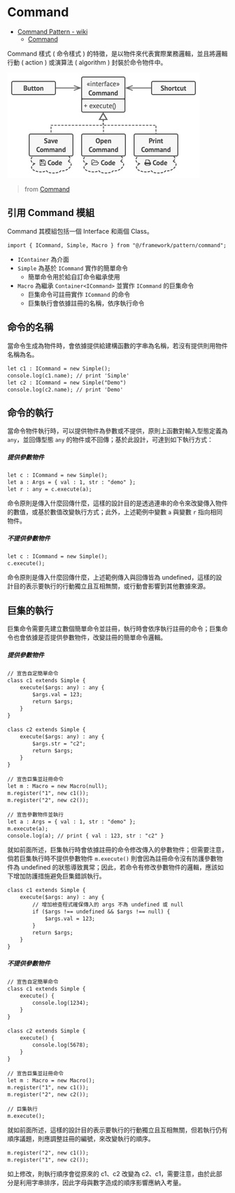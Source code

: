 # Command

+ [Command Pattern - wiki](https://en.wikipedia.org/wiki/Command_pattern)
    - [Command](https://refactoring.guru/design-patterns/command)

Command 樣式 ( 命令樣式 ) 的特徵，是以物件來代表實際業務邏輯，並且將邏輯行動 ( action ) 或演算法 ( algorithm ) 封裝於命令物件中。

![](./concept.png)
> from [Command](https://refactoring.guru/design-patterns/command)

## 引用 Command 模組

Command 其模組包括一個 Interface 和兩個 Class。

```
import { ICommand, Simple, Macro } from "@/framework/pattern/command";
```

+ ```IContainer``` 為介面
+ ```Simple``` 為基於 ```ICommand``` 實作的簡單命令
    - 簡單命令用於給自訂命令繼承使用
+ ```Macro``` 為繼承 ```Container<ICommand>``` 並實作 ```ICommand``` 的巨集命令
    - 巨集命令可註冊實作 ```ICommand``` 的命令
    - 巨集執行會依據註冊的名稱，依序執行命令

## 命令的名稱

當命令生成為物件時，會依據提供給建構函數的字串為名稱，若沒有提供則用物件名稱為名。

```
let c1 : ICommand = new Simple();
console.log(c1.name); // print 'Simple'
let c2 : ICommand = new Simple("Demo")
console.log(c2.name); // print 'Demo'
```

## 命令的執行

當命令物件執行時，可以提供物件為參數或不提供，原則上函數對輸入型態定義為 ```any```，並回傳型態 ```any``` 的物件或不回傳；基於此設計，可達到如下執行方式：

##### 提供參數物件

```
let c : ICommand = new Simple();
let a : Args = { val : 1, str : "demo" };
let r : any = c.execute(a);
```

命令原則是傳入什麼回傳什麼，這樣的設計目的是透過連串的命令來改變傳入物件的數值，或基於數值改變執行方式；此外，上述範例中變數 ```a``` 與變數 ```r``` 指向相同物件。

##### 不提供參數物件

```
let c : ICommand = new Simple();
c.execute();
```

命令原則是傳入什麼回傳什麼，上述範例傳入與回傳皆為 undefined，這樣的設計目的表示要執行的行動獨立且互相無關，或行動會影響到其他數據來源。

## 巨集的執行

巨集命令需要先建立數個簡單命令並註冊，執行時會依序執行註冊的命令；巨集命令也會依據是否提供參數物件，改變註冊的簡單命令邏輯。

##### 提供參數物件

```
// 宣告自定簡單命令
class c1 extends Simple {
    execute($args: any) : any {
        $args.val = 123;
        return $args;
    }
}

class c2 extends Simple {
    execute($args: any) : any {
        $args.str = "c2";
        return $args;
    }
}

// 宣告巨集並註冊命令
let m : Macro = new Macro(null);
m.register("1", new c1());
m.register("2", new c2());

// 宣告參數物件並執行
let a : Args = { val : 1, str : "demo" };
m.execute(a);
console.log(a); // print { val : 123, str : "c2" }
```

就如前面所述，巨集執行時會依據註冊的命令修改傳入的參數物件；但需要注意，倘若巨集執行時不提供參數物件 ```m.execute()``` 則會因為註冊命令沒有防護參數物件為 undefined 的狀態導致異常；因此，若命令有修改參數物件的邏輯，應該如下增加防護措施避免巨集錯誤執行。

```
class c1 extends Simple {
    execute($args: any) : any {
        // 增加檢查程式確保傳入的 args 不為 undefined 或 null
        if ($args !== undefined && $args !== null) {
            $args.val = 123;
        }
        return $args;
    }
}
```

##### 不提供參數物件

```
// 宣告自定簡單命令
class c1 extends Simple {
    execute() {
        console.log(1234);
    }
}

class c2 extends Simple {
    execute() {
        console.log(5678);
    }
}

// 宣告巨集並註冊命令
let m : Macro = new Macro();
m.register("1", new c1());
m.register("2", new c2());

// 巨集執行
m.execute();
```

就如前面所述，這樣的設計目的表示要執行的行動獨立且互相無關，但若執行仍有順序議題，則應調整註冊的編號，來改變執行的順序。

```
m.register("2", new c1());
m.register("1", new c2());
```

如上修改，則執行順序會從原來的 c1、c2 改變為 c2、c1，需要注意，由於此部分是利用字串排序，因此字母與數字造成的順序影響應納入考量。
